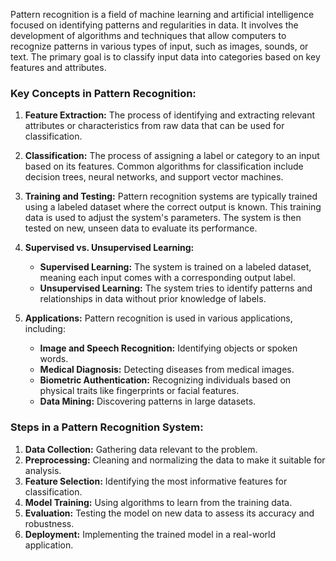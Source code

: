 Pattern recognition is a field of machine learning and artificial intelligence focused on identifying patterns and regularities in data. It involves the development of algorithms and techniques that allow computers to recognize patterns in various types of input, such as images, sounds, or text. The primary goal is to classify input data into categories based on key features and attributes.

### Key Concepts in Pattern Recognition:

1. **Feature Extraction:** The process of identifying and extracting relevant attributes or characteristics from raw data that can be used for classification.

2. **Classification:** The process of assigning a label or category to an input based on its features. Common algorithms for classification include decision trees, neural networks, and support vector machines.

3. **Training and Testing:** Pattern recognition systems are typically trained using a labeled dataset where the correct output is known. This training data is used to adjust the system's parameters. The system is then tested on new, unseen data to evaluate its performance.

4. **Supervised vs. Unsupervised Learning:**
   - **Supervised Learning:** The system is trained on a labeled dataset, meaning each input comes with a corresponding output label.
   - **Unsupervised Learning:** The system tries to identify patterns and relationships in data without prior knowledge of labels.

5. **Applications:** Pattern recognition is used in various applications, including:
   - **Image and Speech Recognition:** Identifying objects or spoken words.
   - **Medical Diagnosis:** Detecting diseases from medical images.
   - **Biometric Authentication:** Recognizing individuals based on physical traits like fingerprints or facial features.
   - **Data Mining:** Discovering patterns in large datasets.

### Steps in a Pattern Recognition System:

1. **Data Collection:** Gathering data relevant to the problem.
2. **Preprocessing:** Cleaning and normalizing the data to make it suitable for analysis.
3. **Feature Selection:** Identifying the most informative features for classification.
4. **Model Training:** Using algorithms to learn from the training data.
5. **Evaluation:** Testing the model on new data to assess its accuracy and robustness.
6. **Deployment:** Implementing the trained model in a real-world application.

